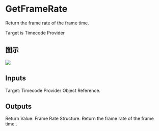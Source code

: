 # GetFrameRate

Return the frame rate of the frame time.

Target is Timecode Provider

## 图示

![]($-20221218-20310133.png)

## Inputs

Target: Timecode Provider Object Reference.  

## Outputs

Return Value: Frame Rate Structure. Return the frame rate of the frame time..

